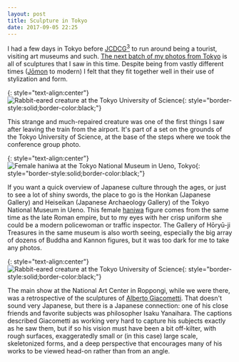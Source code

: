 ```yaml
---
layout: post
title: Sculpture in Tokyo
date: 2017-09-05 22:25
---
```

I had a few days in Tokyo before [JCDCG<sup>3</sup>](http://www.jcdcgg.u-tokai.ac.jp/) to run around being a tourist, visiting art museums and such. [The next batch of my photos from Tokyo](http://www.ics.uci.edu/~eppstein/pix/sculptok/) is all of sculptures that I saw in this time. Despite being from vastly different times ([Jōmon](https://en.wikipedia.org/wiki/J%C5%8Dmon_period) to modern) I felt that they fit together well in their use of stylization and form.

{: style="text-align:center"}
![Rabbit-eared creature at the Tokyo University of Science](http://www.ics.uci.edu/~eppstein/pix/sculptok/TokyoUniversityOfScience2-m.jpg){: style="border-style:solid;border-color:black;"}

This strange and much-repaired creature was one of the first things I saw after leaving the train from the airport. It's part of a set on the grounds of the Tokyo University of Science, at the base of the steps where we took the conference group photo.

{: style="text-align:center"}
![Female haniwa at the Tokyo National Museum in Ueno, Tokyo](http://www.ics.uci.edu/~eppstein/pix/sculptok/FemaleHaniwa-m.jpg){: style="border-style:solid;border-color:black;"}

If you want a quick overview of Japanese culture through the ages, or just to see a lot of shiny swords, the place to go is the Honkan (Japanese Gallery) and Heiseikan (Japanese Archaeology Gallery) of the Tokyo National Museum in Ueno. This female [haniwa](https://en.wikipedia.org/wiki/Haniwa) figure comes from the same time as the late Roman empire, but to my eyes with her crisp uniform she could be a modern policewoman or traffic inspector. The Gallery of Hōryū-ji Treasures in the same museum is also worth seeing, especially the big array of dozens of Buddha and Kannon figures, but it was too dark for me to take any photos.

{: style="text-align:center"}
![Rabbit-eared creature at the Tokyo University of Science](http://www.ics.uci.edu/~eppstein/pix/sculptok/GiacomettiMonumentalHead2-m.jpg){: style="border-style:solid;border-color:black;"}

The main show at the National Art Center in Roppongi, while we were there, was a retrospective of the sculptures of [Alberto Giacometti](https://en.wikipedia.org/wiki/Alberto_Giacometti). That doesn't sound very Japanese, but there is a Japanese connection: one of his close friends and favorite subjects was philosopher Isaku Yanaihara. The captions described Giacometti as working very hard to capture his subjects exactly as he saw them, but if so his vision must have been a bit off-kilter, with rough surfaces, exaggeratedly small or (in this case) large scale, skeletonized forms, and a deep perspective that encourages many of his works to be viewed head-on rather than from an angle.